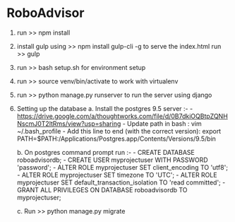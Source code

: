 # RoboAdvisor

1. run >> npm install

2.  install gulp using >>  npm install gulp-cli -g
    to serve the index.html run >> gulp 

3. run >> bash setup.sh 
   for environment setup
   
4. run >> source venv/bin/activate to work with virtualenv

5. run >> python manage.py runserver
    to run the server using django
    
6. Setting up the database
    a. Install the postgres 9.5 server :-
        - https://drive.google.com/a/thoughtworks.com/file/d/0B7dkiOQBtpZQNHNscmJ0T2ltRms/view?usp=sharing
        - Update path in bash : vim ~/.bash_profile
        - Add this line to end (with the correct version): export PATH=$PATH:/Applications/Postgres.app/Contents/Versions/9.5/bin
        
    b. On postgres command prompt run :- 
           - CREATE DATABASE roboadvisordb;
           - CREATE USER myprojectuser WITH PASSWORD 'password';
           - ALTER ROLE myprojectuser SET client_encoding TO 'utf8';
           - ALTER ROLE myprojectuser SET timezone TO 'UTC';
           - ALTER ROLE myprojectuser SET default_transaction_isolation TO 'read committed';
           - GRANT ALL PRIVILEGES ON DATABASE roboadvisordb TO myprojectuser;
    
    c. Run >> python manage.py migrate